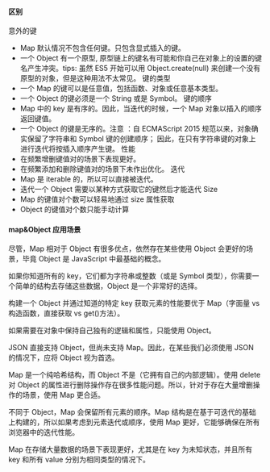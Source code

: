 #### 区别

意外的键

- Map 默认情况不包含任何键。只包含显式插入的键。
- 一个 Object 有一个原型, 原型链上的键名有可能和你自己在对象上的设置的键名产生冲突。tips: 虽然 ES5 开始可以用 Object.create(null) 来创建一个没有原型的对象，但是这种用法不太常见。
  键的类型
- 一个 Map 的键可以是任意值，包括函数、对象或任意基本类型。
- 一个 Object 的键必须是一个 String 或是 Symbol。
  键的顺序
- Map 中的 key 是有序的。因此，当迭代的时候，一个 Map 对象以插入的顺序返回键值。
- 一个 Object 的键是无序的。注意 ：自 ECMAScript 2015 规范以来，对象确实保留了字符串和 Symbol 键的创建顺序； 因此，在只有字符串键的对象上进行迭代将按插入顺序产生键。
  性能
- 在频繁增删键值对的场景下表现更好。
- 在频繁添加和删除键值对的场景下未作出优化。
  迭代
- Map 是 iterable 的，所以可以直接被迭代。
- 迭代一个 Object 需要以某种方式获取它的键然后才能迭代
  Size
- Map 的键值对个数可以轻易地通过 size 属性获取
- Object 的键值对个数只能手动计算

#### map&Object 应用场景

尽管，Map 相对于 Object 有很多优点，依然存在某些使用 Object 会更好的场景，毕竟 Object 是 JavaScript 中最基础的概念。

如果你知道所有的 key，它们都为字符串或整数（或是 Symbol 类型），你需要一个简单的结构去存储这些数据，Object 是一个非常好的选择。

构建一个 Object 并通过知道的特定 key 获取元素的性能要优于 Map（字面量 vs 构造函数，直接获取 vs get()方法）。

如果需要在对象中保持自己独有的逻辑和属性，只能使用 Object。

JSON 直接支持 Object，但尚未支持 Map。因此，在某些我们必须使用 JSON 的情况下，应将 Object 视为首选。

Map 是一个纯哈希结构，而 Object 不是（它拥有自己的内部逻辑）。使用 delete 对 Object 的属性进行删除操作存在很多性能问题。所以，针对于存在大量增删操作的场景，使用 Map 更合适。

不同于 Object，Map 会保留所有元素的顺序。Map 结构是在基于可迭代的基础上构建的，所以如果考虑到元素迭代或顺序，使用 Map 更好，它能够确保在所有浏览器中的迭代性能。

Map 在存储大量数据的场景下表现更好，尤其是在 key 为未知状态，并且所有 key 和所有 value 分别为相同类型的情况下。
